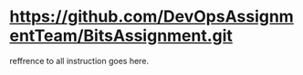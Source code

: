 # https://github.com/DevOpsAssignmentTeam/BitsAssignment.git

reffrence to all instruction goes here.
 
